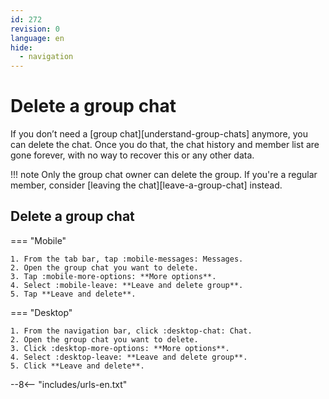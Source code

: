 ```yaml
---
id: 272
revision: 0
language: en
hide:
  - navigation
---
```


# Delete a group chat

If you don’t need a [group chat][understand-group-chats] anymore, you can delete the chat. Once you do that, the chat history and member list are gone forever, with no way to recover this or any other data.

!!! note
	Only the group chat owner can delete the group. If you're a regular member, consider [leaving the chat][leave-a-group-chat] instead.

## Delete a group chat

=== "Mobile"

    1. From the tab bar, tap :mobile-messages: Messages.
    2. Open the group chat you want to delete.
    3. Tap :mobile-more-options: **More options**.
    4. Select :mobile-leave: **Leave and delete group**.
    5. Tap **Leave and delete**.

=== "Desktop"

    1. From the navigation bar, click :desktop-chat: Chat.
    2. Open the group chat you want to delete.
    3. Click :desktop-more-options: **More options**.
    4. Select :desktop-leave: **Leave and delete group**.
    5. Click **Leave and delete**.

--8<-- "includes/urls-en.txt"
